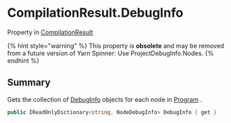 # CompilationResult.DebugInfo

Property in [CompilationResult](/docs/api/csharp/yarn.compiler.compilationresult.md)

{% hint style="warning" %}
This property is <b>obsolete</b> and may be removed from a future version of Yarn Spinner: Use ProjectDebugInfo.Nodes.
{% endhint %}

## Summary


Gets the collection of  [DebugInfo](yarn.compiler.compilationresult.debuginfo.md)  objects for each node
in  [Program](yarn.compiler.compilationresult.program.md) .


```csharp
public IReadOnlyDictionary<string, NodeDebugInfo> DebugInfo { get }
```

